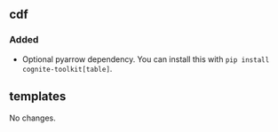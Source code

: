 ## cdf 

### Added

- Optional pyarrow dependency. You can install this with `pip install
cognite-toolkit[table]`.

## templates

No changes.